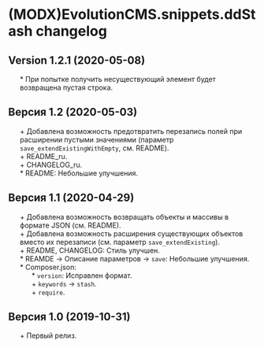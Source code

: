 # (MODX)EvolutionCMS.snippets.ddStash changelog


## Version 1.2.1 (2020-05-08)
* \* При попытке получить несуществующий элемент будет возвращена пустая строка.


## Версия 1.2 (2020-05-03)
* \+ Добавлена возможность предотвратить перезапись полей при расширении пустыми значениями (параметр `save_extendExistingWithEmpty`, см. README).
* \+ README_ru.
* \+ CHANGELOG_ru.
* \* README: Небольшие улучшения.


## Версия 1.1 (2020-04-29)
* \+ Добавлена возможность возвращать объекты и массивы в формате JSON (см. README).
* \+ Добавлена возможность расширения существующих объектов вместо их перезаписи (см. параметр `save_extendExisting`).
* \+ README, CHANGELOG: Стиль улучшен.
* \* REAMDE → Описание параметров → `save`: Небольшие улучшения.
* \* Composer.json:
	* \* `version`: Исправлен формат.
	* \+ `keywords` → `stash`.
	* \+ `require`.


## Версия 1.0 (2019-10-31)
* \+ Первый релиз.


<link rel="stylesheet" type="text/css" href="https://DivanDesign.ru/assets/files/ddMarkdown.css" />
<style>ul{list-style:none;}</style>